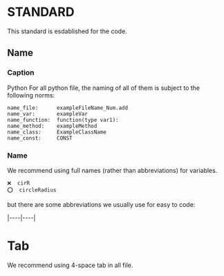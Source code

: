 # STANDARD

This standard is esdablished for the code.

## Name

### Caption

Python
For all python file, the naming of all of them is subject to the following norms:

```
name_file:      exampleFileName_Num.add
name_var:       exampleVar
name_function:  function(type var1):
name_method:    exampleMethod
name_class:     ExampleClassName
name_const:     CONST
```

### Name 
We recommend using full names (rather than abbreviations) for variables. 
```
❌  cirR
⭕  circleRadius
```
but there are some abbreviations we usually use for easy to code:

|----|----|

# Tab
We recommend using 4-space tab in all file. 
